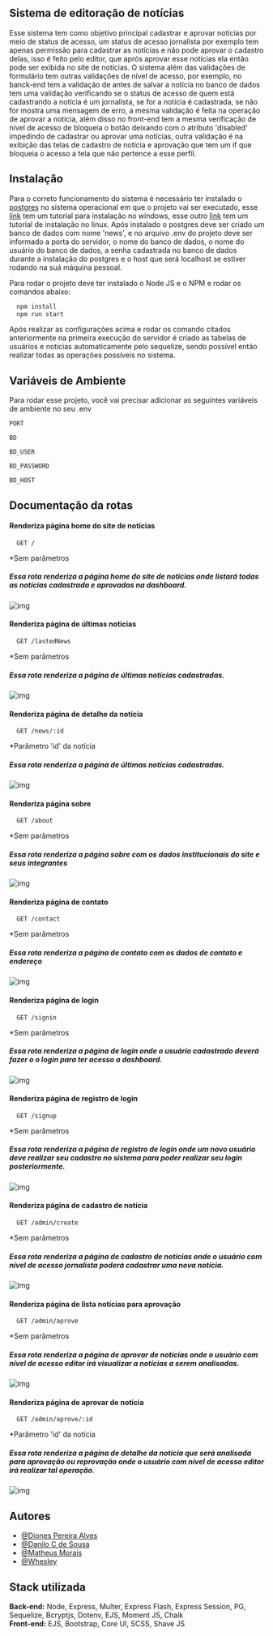 
## Sistema de editoração de notícias

Esse sistema tem como objetivo principal cadastrar e aprovar notícias por meio de status de acesso, um status de acesso jornalista por exemplo tem apenas permissão para cadastrar as notícias e não pode aprovar o cadastro delas, isso é feito pelo editor, que aprós aprovar esse notícias ela então pode ser exibida no síte de notícias. O sistema além das validações de formulário tem outras validações de nível de acesso, por exemplo, no banck-end tem a validação de antes de salvar a notícia no banco de dados tem uma validação verificando se o status de acesso de quem está cadastrando a notícia é um jornalista, se for a notícia é cadastrada, se não for mostra uma mensagem de erro, a mesma validação é feita na operação de aprovar a notícia, além disso no front-end tem a mesma verificação de nível de acesso de bloqueia o botão deixando com o atributo 'disabled' impedindo de cadastrar ou aprovar uma notícias, outra validação é na exibição das telas de cadastro de notícia e aprovação que tem um if que bloqueia o acesso a tela que não pertence a esse perfil.

## Instalação

Para o correto funcionamento do sistema é necessário ter instalado o [postgres](https://www.postgresql.org/download/) no sistema operacional em que o projeto vai ser executado, esse [link](https://blog.cod3r.com.br/como-instalar-o-postgresql-no-windows/) tem um tutorial para instalação no windows, esse outro [link](https://medium.com/@thiagoreisdev/instalando-e-configurando-postgresql-no-ubuntu-86716cda5894) tem um tutorial de instalação no linux. Após instalado o postgres deve ser criado um banco de dados com nome 'news', e no arquivo .env do projeto deve ser informado a porta do servidor, o nome do banco de dados, o nome do usuário do banco de dados, a senha cadastrada no banco de dados durante a instalação do postgres e o host que será localhost se estiver rodando na suá máquina pessoal.

Para rodar o projeto deve ter instalado o Node JS e o NPM e rodar os comandos abaixo:

```bash
  npm install 
  npm run start
```

Após realizar as configurações acima e rodar os comando citados anteriormente na primeira execução do servidor é criado as tabelas de usuários e notícias automaticamente pelo sequelize, sendo possível então realizar todas as operações possíveis no sistema.

## Variáveis de Ambiente

Para rodar esse projeto, você vai precisar adicionar as seguintes variáveis de ambiente no seu .env

`PORT`

`BD`

`BD_USER`

`BD_PASSWORD`

`BD_HOST`

## Documentação da rotas

#### Renderiza página home do site de notícias

```
  GET /
```
*Sem parâmetros
##### Essa rota renderiza a página home do site de notícias onde listará todas as notícias cadastrada e aprovadas na dashboard.
![img](./src/public/img/home.png)



#### Renderiza página de últimas notícias

```
  GET /lastedNews
```
*Sem parâmetros
##### Essa rota renderiza a página de últimas notícias cadastradas.
![img](./src/public/img/lastedNews.png)


#### Renderiza página de detalhe da notícia

```
  GET /news/:id
```
*Parâmetro 'id' da notícia
##### Essa rota renderiza a página de últimas notícias cadastradas.
![img](./src/public/img/lastedNews.png)



#### Renderiza página sobre

```
  GET /about
```
*Sem parâmetros
##### Essa rota renderiza a página sobre com os dados institucionais do site e seus integrantes
![img](./src/public/img/about.png)


#### Renderiza página de contato

```
  GET /contact
```
*Sem parâmetros
##### Essa rota renderiza a página de contato com os dados de contato e endereço 
![img](./src/public/img/contact.png)


#### Renderiza página de login

```
  GET /signin
```
*Sem parâmetros
##### Essa rota renderiza a página de login onde o usuário cadastrado deverá fazer o o login para ter acesso a dashboard.
![img](./src/public/img/signin.png)


#### Renderiza página de registro de login

```
  GET /signup
```
*Sem parâmetros
##### Essa rota renderiza a página de registro de login onde um novo usuário deve realizar seu cadastro no sistema para poder realizar seu login posteriormente.
![img](./src/public/img/signup.png)


#### Renderiza página de cadastro de notícia

```
  GET /admin/create
```
*Sem parâmetros
##### Essa rota renderiza a página de cadastro de notícias onde o usuário com nível de acesso jornalista poderá cadastrar uma nova notícia.
![img](./src/public/img/adminCreate.png)


#### Renderiza página de lista notícias para aprovação

```
  GET /admin/aprove
```
*Sem parâmetros
##### Essa rota renderiza a página de aprovar de notícias onde o usuário com nível de acesso editor irá visualizar a notícias a serem analisadas.
![img](./src/public/img/adminAprove.png)



#### Renderiza página de aprovar de notícia

```
  GET /admin/aprove/:id
```
*Parâmetro 'id' da notícia
##### Essa rota renderiza a página de detalhe da notícia que será analisada para aprovação ou reprovação onde o usuário com nível de acesso editor irá realizar tal operação.
![img](./src/public/img/adminAproveDetails.png)

## Autores

- [@Diones Pereira Alves](https://github.com/Diones25)
- [@Danilo C de Sousa](https://github.com/danilocdesousa)
- [@Matheus Morais](https://github.com/Sr-Matheus)
- [@Whesley](https://github.com/Whesley362)

## Stack utilizada

**Back-end:** Node, Express, Multer, Express Flash, Express Session, PG, Sequelize, Bcryptjs, Dotenv, EJS, Moment JS, Chalk \
**Front-end:** EJS, Bootstrap, Core UI, SCSS, Shave JS
